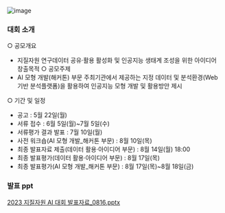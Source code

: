 ![image](https://github.com/JerryLee3305/Project/assets/108413432/d4d4d2a8-b8fa-48fd-bbb1-1818bde9354a)

### 대회 소개
○ 공모개요
   - 지질자원 연구데이터 공유·활용 활성화 및 인공지능 생태계 조성을 위한 아이디어 창출목적
○ 공모주제
  - AI 모형 개발(해커톤) 부문 주최기관에서 제공하는 지정 데이터 및 분석환경(Web기반 분석플랫폼)을 활용하여 인공지능 모형 개발 및 활용방안 제시

○ 기간 및 일정
   - 공고 : 5월 22일(월)
   - 서류 접수 : 6월 5일(월)~7월 5일(수)
   - 서류평가 결과 발표 : 7월 10일(월)
   - 사전 워크숍(AI 모형 개발_해커톤 부문) : 8월 10일(목)
   - 최종 발표자료 제출(데이터 활용·아이디어 부문) : 8월 14일(월) 18:00
   - 최종 발표평가(데이터 활용·아이디어 부문) : 8월 17일(목)
   - 최종 발표평가(AI 모형 개발_해커톤 부문) : 8월 17일(목)~8월 18일(금)


### 발표 ppt
[2023 지질자원 AI 대회 발표자료_0816.pptx](https://github.com/JerryLee3305/Project/files/15288841/2023.AI._0816.pptx)
